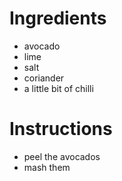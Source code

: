 # Ingredients
- avocado
- lime
- salt
- coriander
- a little bit of chilli
# Instructions
- peel the avocados
- mash them
